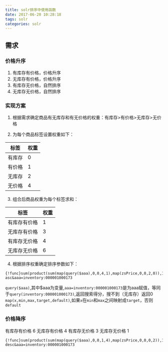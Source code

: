 ```yaml
---
title: solr排序中使用函数
date: 2017-06-20 10:28:18
tags: solr
categories: solr
---
```


## 需求

### 价格升序

1. 有库存有价格，价格升序
2. 无库存有价格，价格升序
3. 有库存无价格，自然排序
4. 无库存无价格，自然排序

### 实现方案

1. 根据需求确定商品有无库存和有无价格的权重：有库存>有价格>无库存>无价格

2. 为每个商品标签设置权重如下：

标签|权重
----|----
有库存| 0
有价格| 1
无库存| 2
无价格| 4

3. 组合后商品权重为每个标签求和：

标签|权重
----|----
有库存有价格|1
无库存有价格|3
有库存无价格|4
无库存无价格|6


4. 根据排序权重确定排序参数如下：

```
{!func}sum(product(sum(map(query($aaa),0,0,4,1),map(zsPrice,0,0,2,0)),100000),zsPrice) asc&aaa=inventory:000001000173
```

`query($aaa)`,其中$aaa为变量,`aaa=inventory:000001000173`是为aaa赋值，等同于`query(inventory:000001000173)`,返回搜索得分，搜不到（无库存）返回0
`map(x,min,max,target,default)`,如果`x`在`min`和`max`之间映射成`target`，否则`default`

### 价格降序

有库存有价格 6
无库存有价格 4
有库存无价格 3
无库存无价格 1

```
{!func}sum(product(sum(map(query($aaa),0,0,1,4),map(zsPrice,0,0,0,2)),100000),zsPrice) desc&aaa=inventory:000001000173
```
